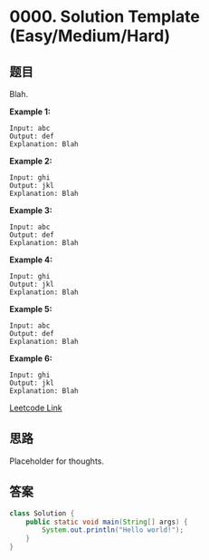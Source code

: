 # 0000. Solution Template (Easy/Medium/Hard)

## 题目

Blah.

**Example 1:**
```
Input: abc
Output: def
Explanation: Blah
```

**Example 2:**
```
Input: ghi
Output: jkl
Explanation: Blah
```

**Example 3:**
```
Input: abc
Output: def
Explanation: Blah
```

**Example 4:**
```
Input: ghi
Output: jkl
Explanation: Blah
```

**Example 5:**
```
Input: abc
Output: def
Explanation: Blah
```

**Example 6:**
```
Input: ghi
Output: jkl
Explanation: Blah
```

[Leetcode Link](https://leetcode.com/)

## 思路
Placeholder for thoughts.

## 答案
```Java
class Solution {
    public static void main(String[] args) {
        System.out.println("Hello world!");
    }
}
```
